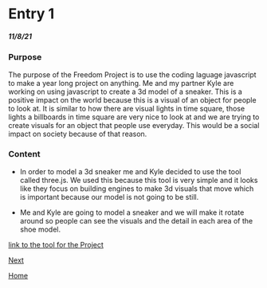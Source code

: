 # Entry 1
##### 11/8/21

### Purpose
The purpose of the Freedom Project is to use the coding laguage javascript to make a year long project on anything. Me and my partner Kyle are working on using 
javascript to create a 3d model of a sneaker. This is a positive impact on the world because this is a visual of an object for people to look at. It is similar to how there are 
visual lights in time square, those lights a billboards in time square are very nice to look at and we are trying to create visuals for an object that people use everyday. This would be a social 
impact on society because of that reason. 

### Content
* In order to model a 3d sneaker me and Kyle decided to use the tool called three.js. We used this because this tool is very simple and it looks like they focus on building engines
 to make 3d visuals that move which is important because our model is not going to be still. 

* Me and Kyle are going to model a sneaker and we will make it rotate around so people can see the visuals and the detail in each area of the shoe model. 

[link to the tool for the Project](https://threejs.org/)

[Next](entry02.md)

[Home](../README.md)